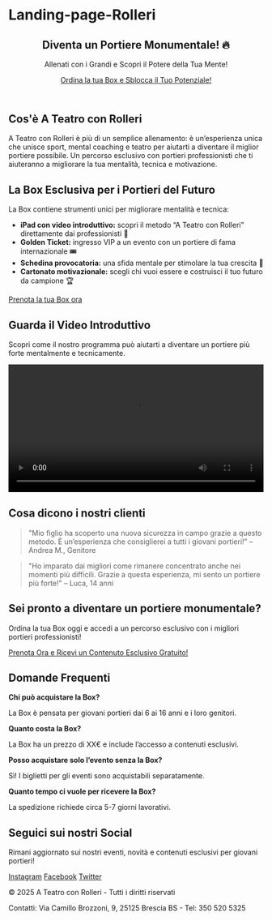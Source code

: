 # Landing-page-Rolleri 
<!DOCTYPE html>
<html lang="it">
<head>
    <meta charset="UTF-8">
    <meta name="viewport" content="width=device-width, initial-scale=1.0">
    <meta name="description" content="A Teatro con Rolleri - Allenamento mentale per giovani portieri. Scopri la Box esclusiva per migliorare la tua mentalità e sicurezza in campo.">
    <meta name="keywords" content="allenamento mentale portieri, come diventare un portiere più sicuro, esperienza teatrale giovani calciatori, Box per allenamento mentale portiere">
    <meta name="author" content="A Teatro con Rolleri">
    <title> A Teatro con Rolleri - Diventa un Portiere Monumentale </title>
    <link rel="stylesheet" href="styles.css">
    <link rel="icon" href="favicon.ico" type="image/x-icon">
</head>
<body>
    <header>
        <section id="hero">
            <h1>Diventa un Portiere Monumentale! 🔥</h1>
            <p>Allenati con i Grandi e Scopri il Potere della Tua Mente!</p>
            <a href="#cta" class="cta-button">Ordina la tua Box e Sblocca il Tuo Potenziale!</a>
        </section>
    </header>

<section id="about">
        <h2>Cos'è A Teatro con Rolleri</h2>
        <p>
            A Teatro con Rolleri è più di un semplice allenamento: è un’esperienza unica che unisce sport, mental coaching e teatro 
            per aiutarti a diventare il miglior portiere possibile. Un percorso esclusivo con portieri professionisti che ti aiuteranno a 
            migliorare la tua mentalità, tecnica e motivazione.
        </p>
    </section>

 <section id="the-box">
        <h2>La Box Esclusiva per i Portieri del Futuro</h2>
        <p>La Box contiene strumenti unici per migliorare mentalità e tecnica:</p>
        <ul>
            <li><strong>iPad con video introduttivo:</strong> scopri il metodo “A Teatro con Rolleri” direttamente dai professionisti 🎥</li>
            <li><strong>Golden Ticket:</strong> ingresso VIP a un evento con un portiere di fama internazionale 🎟️</li>
            <li><strong>Schedina provocatoria:</strong> una sfida mentale per stimolare la tua crescita 🧠</li>
            <li><strong>Cartonato motivazionale:</strong> scegli chi vuoi essere e costruisci il tuo futuro da campione 🏆</li>
        </ul>
        <a href="#cta" class="cta-button">Prenota la tua Box ora</a>
    </section>

<section id="video">
        <h2>Guarda il Video Introduttivo</h2>
        <p>Scopri come il nostro programma può aiutarti a diventare un portiere più forte mentalmente e tecnicamente.</p>
        <video width="100%" controls>
            <source src="video_intro.mp4" type="video/mp4">
            Il tuo browser non supporta il formato video.
        </video>
    </section>

<section id="testimonials">
        <h2>Cosa dicono i nostri clienti</h2>
        <blockquote>
            "Mio figlio ha scoperto una nuova sicurezza in campo grazie a questo metodo. È un’esperienza che consiglierei a tutti i giovani portieri!" – Andrea M., Genitore
        </blockquote>
        <blockquote>
            "Ho imparato dai migliori come rimanere concentrato anche nei momenti più difficili. Grazie a questa esperienza, mi sento un portiere più forte!" – Luca, 14 anni
        </blockquote>
    </section>

<section id="cta">
        <h2>Sei pronto a diventare un portiere monumentale?</h2>
        <p>Ordina la tua Box oggi e accedi a un percorso esclusivo con i migliori portieri professionisti!</p>
        <a href="order.html" class="cta-button">Prenota Ora e Ricevi un Contenuto Esclusivo Gratuito!</a>
    </section>

<section id="faq">
        <h2>Domande Frequenti</h2>
        <div>
            <strong>Chi può acquistare la Box?</strong>
            <p>La Box è pensata per giovani portieri dai 6 ai 16 anni e i loro genitori.</p>
        </div>
        <div>
            <strong>Quanto costa la Box?</strong>
            <p>La Box ha un prezzo di XX€ e include l’accesso a contenuti esclusivi.</p>
        </div>
        <div>
            <strong>Posso acquistare solo l’evento senza la Box?</strong>
            <p>Sì! I biglietti per gli eventi sono acquistabili separatamente.</p>
        </div>
        <div>
            <strong>Quanto tempo ci vuole per ricevere la Box?</strong>
            <p>La spedizione richiede circa 5-7 giorni lavorativi.</p>
        </div>
    </section>

<section id="social-media">
        <h2>Seguici sui nostri Social</h2>
        <p>Rimani aggiornato sui nostri eventi, novità e contenuti esclusivi per giovani portieri!</p>
        <a href="https://www.instagram.com/ateatroconrolleri" target="_blank">Instagram</a>
        <a href="https://www.facebook.com/ateatroconrolleri" target="_blank">Facebook</a>
        <a href="https://www.twitter.com/ateatroconrolleri" target="_blank">Twitter</a>
    </section>

 <footer>
        <p>&copy; 2025 A Teatro con Rolleri - Tutti i diritti riservati</p>
        <p>Contatti: Via Camillo Brozzoni, 9, 25125 Brescia BS - Tel: 350 520 5325</p>
</body>
</html>

